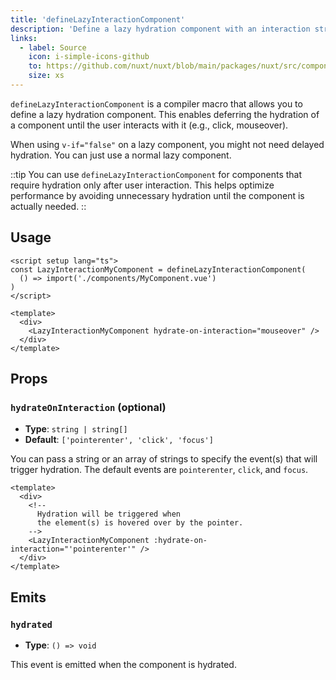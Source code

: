 ```yaml
---
title: 'defineLazyInteractionComponent'
description: 'Define a lazy hydration component with an interaction strategy.'
links:
  - label: Source
    icon: i-simple-icons-github
    to: https://github.com/nuxt/nuxt/blob/main/packages/nuxt/src/components/plugins/lazy-hydration-macro-transform.ts
    size: xs
---
```


`defineLazyInteractionComponent` is a compiler macro that allows you to define a lazy hydration component. This enables deferring the hydration of a component until the user interacts with it (e.g., click, mouseover).

When using `v-if="false"` on a lazy component, you might not need delayed hydration. You can just use a normal lazy component.

::tip
You can use `defineLazyInteractionComponent` for components that require hydration only after user interaction. This helps optimize performance by avoiding unnecessary hydration until the component is actually needed.
::

## Usage

```vue
<script setup lang="ts">
const LazyInteractionMyComponent = defineLazyInteractionComponent(
  () => import('./components/MyComponent.vue')
)
</script>

<template>
  <div>
    <LazyInteractionMyComponent hydrate-on-interaction="mouseover" />
  </div>
</template>
```

## Props

### `hydrateOnInteraction` (optional)

- **Type**: `string | string[]`
- **Default**: `['pointerenter', 'click', 'focus']`

You can pass a string or an array of strings to specify the event(s) that will trigger hydration. The default events are `pointerenter`, `click`, and `focus`.

```vue
<template>
  <div>
    <!--
      Hydration will be triggered when
      the element(s) is hovered over by the pointer.
    -->
    <LazyInteractionMyComponent :hydrate-on-interaction="'pointerenter'" />
  </div>
</template>
```

## Emits

### `hydrated`

- **Type**: `() => void`

This event is emitted when the component is hydrated.
